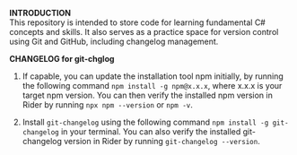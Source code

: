 **INTRODUCTION**  
This repository is intended to store code for learning fundamental C# concepts and skills. It also serves as a practice
space for version control using Git and GitHub, including changelog management.

**CHANGELOG for git-chglog**

1. If capable, you can update the installation tool npm initially, by running the following command
   `npm install -g npm@x.x.x`, where x.x.x is your target npm version. You can then verify the installed npm version in
   Rider by running `npx npm --version` or `npm -v`.

2. Install `git-changelog` using the following command `npm install -g git-changelog` in your terminal. You can also
   verify the installed git-changelog version in Rider by running `git-changelog --version`.